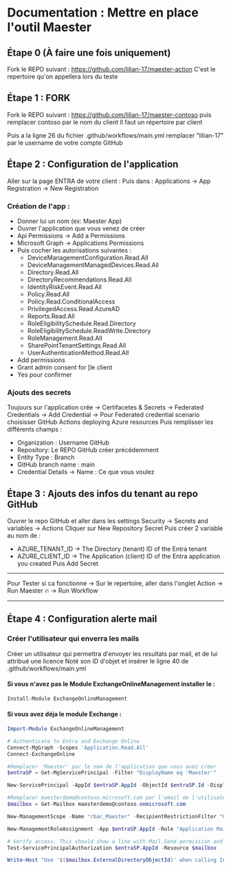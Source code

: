 # Documentation : Mettre en place l'outil Maester

## Étape 0 (À faire une fois uniquement)

Fork le REPO suivant : https://github.com/lilian-17/maester-action
C'est le repertoire qu'on appellera lors du teste

## Étape 1 : FORK

Fork le REPO suivant : https://github.com/lilian-17/maester-contoso puis remplacer contoso par le nom du client
Il faut un répertoire par client

Puis a la ligne 26 du fichier .github/workflows/main.yml remplacer "lilian-17" par le username de votre compte GitHub

## Étape 2 : Configuration de l'application

Aller sur la page ENTRA de votre client : 
Puis dans : 
    Applications -> App Registration -> New Registration

### Création de l'app : 

- Donner lui un nom (ex: Maester App)
- Ouvrer l'application que vous venez de créer
- Api Permissions -> Add a Permissions
- Microsoft Graph -> Applications Permissions
- Puis cocher les autorisations suivantes :
  - DeviceManagementConfiguration.Read.All
  - DeviceManagementManagedDevices.Read.All
  - Directory.Read.All
  - DirectoryRecommendations.Read.All
  - IdentityRiskEvent.Read.All
  - Policy.Read.All
  - Policy.Read.ConditionalAccess
  - PrivilegedAccess.Read.AzureAD
  - Reports.Read.All
  - RoleEligibilitySchedule.Read.Directory
  - RoleEligibilitySchedule.ReadWrite.Directory
  - RoleManagement.Read.All
  - SharePointTenantSettings.Read.All
  - UserAuthenticationMethod.Read.All
- Add permissions
- Grant admin consent for [le client
- Yes pour confirmer

### Ajouts des secrets 

Toujours sur l'application crée 
-> Certifacetes & Secrets
-> Federated Credentials -> Add Credential
-> Pour Federated credential scenario choisisser GitHub Actions deploying Azure resources
Puis remplisser les différents champs :
- Organization : Username GitHub
- Repository: Le REPO GitHub créer précédemment
- Entity Type : Branch
- GitHub branch name : main
- Credential Details -> Name : Ce que vous voulez

## Étape 3 : Ajouts des infos du tenant au repo GitHub


Ouvrer le repo GitHub et aller dans les settings
Security -> Secrets and variables -> Actions
Cliquer sur New Repository Secret
Puis créer 2 variable au nom de :
- AZURE_TENANT_ID -> The Directory (tenant) ID of the Entra tenant
- AZURE_CLIENT_ID -> The Application (client) ID of the Entra application you created
Puis Add Secret

---

Pour Tester si ca fonctionne ->
Sur le repertoire, aller dans l'onglet Action -> Run Maester 🔥 -> Run Workflow

---

## Étape 4 : Configuration alerte mail

### Créer l'utilisateur qui enverra les mails 

Créer un utilisateur qui permettra d'envoyer les resultats par mail, et de lui attribué une licence
Noté son ID d'objet et insérer le ligne 40 de .github/workflows/main.yml

#### Si vous n'avez pas le Module ExchangeOnlineManagement installer le :

```powershell
Install-Module ExchangeOnlineManagement
```

#### Si vous avez déja le module Exchange :

```powershell
Import-Module ExchangeOnlineManagement

# Authenticate to Entra and Exchange Online
Connect-MgGraph -Scopes 'Application.Read.All'
Connect-ExchangeOnline

#Remplacer 'Maester' par le nom de l'application que vous avez créer
$entraSP = Get-MgServicePrincipal -Filter "DisplayName eq 'Maester'"

New-ServicePrincipal -AppId $entraSP.AppId -ObjectId $entraSP.Id -DisplayName $entraSP.DisplayName

#Remplacer maesterdemo@contoso.microsoft.com par l'email de l'utilisateur que vous avez créer
$mailbox = Get-Mailbox maesterdemo@contoso.onmicrosoft.com

New-ManagementScope -Name "rbac_Maester" -RecipientRestrictionFilter "GUID -eq '$($mailbox.GUID)'"

New-ManagementRoleAssignment -App $entraSP.AppId -Role "Application Mail.Send" -CustomResourceScope "rbac_Maester" -Name "Maester Send Mail RBAC"

# Verify access. This should show a line with Mail.Send permission and InScope = True
Test-ServicePrincipalAuthorization $entraSP.AppId -Resource $mailbox

Write-Host "Use '$($mailbox.ExternalDirectoryObjectId)' when calling Invoke-Maester -MailUserId or Send-MtMail -UserId"
```



